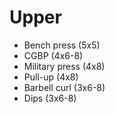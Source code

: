 # Upper
* Bench press (5x5)
* CGBP (4x6-8)
* Military press (4x8)
* Pull-up (4x8)
* Barbell curl (3x6-8)
* Dips (3x6-8)
